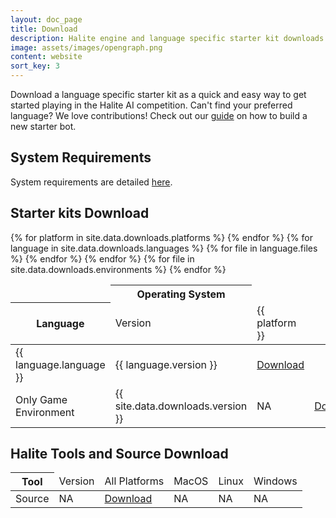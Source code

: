 ```yaml
---
layout: doc_page
title: Download
description: Halite engine and language specific starter kit downloads
image: assets/images/opengraph.png
content: website
sort_key: 3
---
```


<div class="doc-section" markdown="1">

Download a language specific starter kit as a quick and easy way to get started playing in the Halite AI competition. Can't find your preferred language? We love contributions! Check out our [guide](create-new-starter-kit) on how to build a new starter bot.

## System Requirements
System requirements are detailed [here](system-requirements).

## Starter kits Download

<div class="table-container">
    <table class="table">
        <thead>
            <tr>
                <td></td>
                <th colspan="{{ site.data.downloads.platforms | size }}" class="text-center">Operating System</th>
            </tr>
            <tr>
                <th>Language</th>
                <td>Version</td>
                {% for platform in site.data.downloads.platforms %}
                <td>{{ platform }}</td>
                {% endfor %}
            </tr>
        </thead>
        <tbody>
            {% for language in site.data.downloads.languages %}
            <tr>
                <td>{{ language.language }}</td>
                <td>{{ language.version }}</td>
                {% for file in language.files %}
                <td><a href="{{ site.baseurl }}/{{ file }}">Download</a></td>
                {% endfor %}
            </tr>
            {% endfor %}
            <tr>
                <td>Only Game Environment</td>
                <td>{{ site.data.downloads.version }}</td>
                <td>NA</td>
                {% for file in site.data.downloads.environments %}
                <td><a href="{{ site.baseurl }}/{{ file }}">Download</a></td>
                {% endfor %}
            </tr>
        </tbody>
    </table>
</div>

## Halite Tools and Source Download

<div class="table-container">
    <table class="table">
        <thead>
            <tr>
                <th>Tool</th>
                <td>Version</td>
                <td>All Platforms</td>
                <td>MacOS</td>
                <td>Linux</td>
                <td>Windows</td>
            </tr>
        </thead>
        <tbody>
            <tr>
                <td>Source</td>
                <td>NA</td>
                <td><a href="{{ site.baseurl }}/{{ site.data.downloads.source }}">Download</a></td>
                <td>NA</td>
                <td>NA</td>
                <td>NA</td>
            </tr>
        </tbody>
    </table>
</div>

</div>
